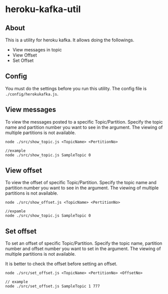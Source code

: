 # heroku-kafka-util
## About
This is a utility for heroku kafka.
It allows doing the followings.

- View messages in topic
- View Offset
- Set Offset


## Config
You must do the settings before you run this utility.
The config file is `./config/herokukafka.js`.


## View messages
To view the messages posted to a specific Topic/Partition.
Specify the topic name and partition number you want to see in the argument.
The viewing of multiple partitions is not available.

```
node ./src/show_topic.js <TopicName> <PertitionNo>

//example
node ./src/show_topic.js SampleTopic 0
```


## View offset
To view the offset of specific Topic/Partition.
Specify the topic name and partition number you want to see in the argument.
The viewing of multiple partitions is not available.

```
node ./src/show_offset.js <TopicName> <PertitionNo>

//expamle
node ./src/show_topic.js SampleTopic 0
```


## Set offset
To set an offset of specific Topic/Partition.
Specify the topic name, partition number and offset number you want to set in the argument.
The viewing of multiple partitions is not available.

It is better to check the offset before setting an offset.

```
node ./src/set_offset.js <TopicName> <PertitionNo> <OffsetNo>

// example
node ./src/set_offset.js SampleTopic 1 777
```
